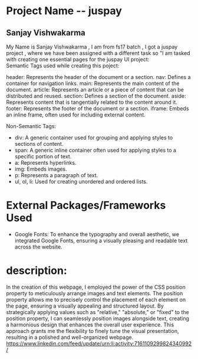# Project Name -- juspay

## Sanjay Vishwakarma

My Name is Sanjay Vishwakarma , I am from fs17 batch , I got a juspay project , where we have been assigned with a different task so
"I am tasked with creating one essential pages for the juspay UI project: <br>
Semantic Tags used while creating this poject:

header: Represents the header of the document or a section.
nav: Defines a container for navigation links.
main: Represents the main content of the document.
article: Represents an article or a piece of content that can be distributed and reused.
section: Defines a section of the document.
aside: Represents content that is tangentially related to the content around it.
footer: Represents the footer of the document or a section.
iframe: Embeds an inline frame, often used for including external content.

 Non-Semantic Tags:<br>

- div: A generic container used for grouping and applying styles to sections of content.<br>
- span: A generic inline container often used for applying styles to a specific portion of text.<br>
- a: Represents hyperlinks.<br>
- img: Embeds images.<br>
- p: Represents a paragraph of text.<br>
- ul, ol, li: Used for creating unordered and ordered lists.<br>

# External Packages/Frameworks Used

- Google Fonts: To enhance the typography and overall aesthetic, we integrated Google Fonts, ensuring a visually pleasing and readable text across the website.

# description:



In the creation of this webpage, I employed the power of the CSS position property to meticulously arrange images and text elements. The position property allows me to precisely control the placement of each element on the page, ensuring a visually appealing and structured layout. By strategically applying values such as "relative," "absolute," or "fixed" to the position property, I can seamlessly position images alongside text, creating a harmonious design that enhances the overall user experience. This approach grants me the flexibility to finely tune the visual presentation, resulting in a polished and well-organized webpage.
 https://www.linkedin.com/feed/update/urn:li:activity:7161109299824340992/